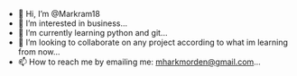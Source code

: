 - 👋 Hi, I’m @Markram18
- 👀 I’m interested in business...
- 🌱 I’m currently learning python and git...
- 💞️ I’m looking to collaborate on any project according to what im learning from now...
- 📫 How to reach me by emailing me: mharkmorden@gmail.com...

<!---
Markram18/Markram18 is a ✨ special ✨ repository because its `README.md` (this file) appears on your GitHub profile.
You can click the Preview link to take a look at your changes.
--->
